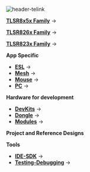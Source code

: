 
![header-telink]({{site.baseurl}}/big-header.jpg)

[**TLSR8x5x Family**](https://telinkgithub.github.io/TLSR8x5x-Family/ "TLSR8x5x") →

[**TLSR826x Family**](https://telinkgithub.github.io/TLSR826x-Family/ "TLSR826x") →

[**TLSR823x Family**](https://telinkgithub.github.io/TLSR823x-Family/ "TLSR823x") →

**App Specific**
- [**ESL**](https://telinkgithub.github.io/App-Specific/ "ESL") →
- [**Mesh**](https://telinkgithub.github.io/App-Specific/ "Mesh") →
- [**Mouse**](https://telinkgithub.github.io/App-Specific/ "Mouse") →
- [**PC**](https://telinkgithub.github.io/App-Specific/ "PC") →

**Hardware for development**
- [**DevKits**](https://telinkgithub.github.io/App-Specific/ "ESL") →
- [**Dongle**](https://telinkgithub.github.io/App-Specific/ "Mesh") →
- [**Modules**](https://telinkgithub.github.io/App-Specific/ "Mouse") →

**Project and Reference Designs**

**Tools**
- [**IDE-SDK**](https://telinkgithub.github.io/App-Specific/ "ESL") →
- [**Testing-Debugging**](https://telinkgithub.github.io/App-Specific/ "Mesh") →

